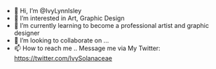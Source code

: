 - 👋 Hi, I’m @IvyLynnIsley
- 👀 I’m interested in Art, Graphic Design
- 🌱 I’m currently learning to become a professional artist and graphic designer
- 💞️ I’m looking to collaborate on ...
- 📫 How to reach me .. Message me via My Twitter: https://twitter.com/IvySolanaceae

<!---
IvyLynnIsley/IvyLynnIsley is a ✨ special ✨ repository because its `README.md` (this file) appears on your GitHub profile.
You can click the Preview link to take a look at your changes.
--->
